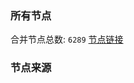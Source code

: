 ### 所有节点
合并节点总数: `6289`
[节点链接](https://github.com/rzhy1/33/raw/master/sub/sub_merge_base64.txt)

### 节点来源
